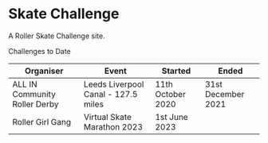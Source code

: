 # Skate Challenge

A Roller Skate Challenge site.

Challenges to Date

| Organiser | Event | Started | Ended |
|-----------|-------|---------|-------|
| ALL IN Community Roller Derby | Leeds Liverpool Canal - 127.5 miles | 11th October 2020 | 31st December 2021 |
| Roller Girl Gang | Virtual Skate Marathon 2023 | 1st June 2023 | |